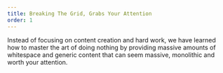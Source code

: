 ```yaml
---
title: Breaking The Grid, Grabs Your Attention
order: 1
---
```

Instead of focusing on content creation and hard work, we have learned how to master the art of doing nothing by providing massive amounts of whitespace and generic content that can seem massive, monolithic and worth your attention.